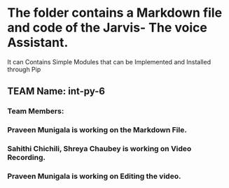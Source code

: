 # The folder contains a Markdown file and code of the Jarvis- The voice Assistant.

It can Contains Simple Modules that can be Implemented and Installed through Pip




## TEAM Name: int-py-6
### Team Members:

### Praveen Munigala is working on the Markdown File.
### Sahithi Chichili, Shreya Chaubey  is working on Video Recording.
### Praveen Munigala is working on Editing the video.
